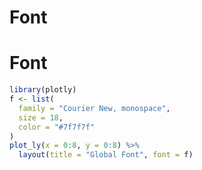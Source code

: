 # Font



# Font


```r
library(plotly)
f <- list(
  family = "Courier New, monospace",
  size = 18,
  color = "#7f7f7f"
)
plot_ly(x = 0:8, y = 0:8) %>%
  layout(title = "Global Font", font = f)
```



